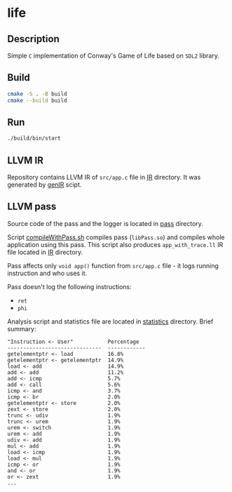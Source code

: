 # life

## Description

Simple `C` implementation of Conway's Game of Life based on `SDL2` library.

## Build

```sh
cmake -S . -B build
cmake --build build
```

## Run

```sh
./build/bin/start
```

## LLVM IR

Repository contains LLVM IR of `src/app.c` file in [IR](./IR) directory.
It was generated by [genIR](./genIR) scipt.

## LLVM pass

Source code of the pass and the logger is located in [pass](./pass/) directory.

Script [compileWithPass.sh](./compileWithPass.sh) compiles pass (`libPass.so`) and compiles whole application using this pass.
This script also produces `app_with_trace.ll` IR file located in [IR](./IR) directory.

Pass affects only `void app()` function from `src/app.c` file - it logs running instruction and who uses it.

Pass doesn't log the following instructions:
- `ret`
- `phi`

Analysis script and statistics file are located in [statistics](./statistics/) directory.
Brief summary:
```
"Instruction <- User"           Percentage
------------------------------  ------------
getelementptr <- load           16.8%
getelementptr <- getelementptr  14.9%
load <- add                     14.9%
add <- add                      11.2%
add <- icmp                     5.7%
add <- call                     5.6%
icmp <- and                     3.7%
icmp <- br                      2.0%
getelementptr <- store          2.0%
zext <- store                   2.0%
trunc <- udiv                   1.9%
trunc <- urem                   1.9%
urem <- switch                  1.9%
urem <- add                     1.9%
udiv <- add                     1.9%
mul <- add                      1.9%
load <- icmp                    1.9%
load <- mul                     1.9%
icmp <- or                      1.9%
and <- or                       1.9%
or <- zext                      1.9%
...
```